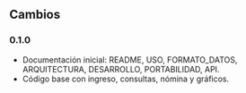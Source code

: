 ## Cambios

### 0.1.0
- Documentación inicial: README, USO, FORMATO_DATOS, ARQUITECTURA, DESARROLLO, PORTABILIDAD, API.
- Código base con ingreso, consultas, nómina y gráficos.

